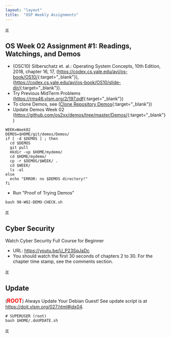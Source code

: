 ```yaml
---
layout: "layout"
title:  "OSP Weekly Assignments"
---
```


[&#x213C;](#idxXXX)<br id="idx000">

## OS Week 02 Assignment #1: Readings, Watchings, and Demos

* (OSC10) Silberschatz et. al.: Operating System Concepts, 10th Edition, 2018,
  chapter 16, 17, (<https://codex.cs.yale.edu/avi/os-book/OS10/>{:target="_blank"}),<br>
  (<https://codex.cs.yale.edu/avi/os-book/OS10/slide-dir/>{:target="_blank"}).
* Try Previous MidTerm Problems (<https://rms46.vlsm.org/2/197.pdf>{:target="_blank"})
* To clone Demos, see ([Clone Repository Demos](W01-05.html#idx003){:target="_blank"})
* Update Demos Week 02 (<https://github.com/os2xx/demos/tree/master/Demos/>{:target="_blank"})

```
WEEK=Week02
DEMOS=$HOME/git/demos/Demos/
if [ -d $DEMOS ] ; then
  cd $DEMOS
  git pull
  mkdir -vp $HOME/mydemo/
  cd $HOME/mydemo/
  cp -r $DEMOS/$WEEK/ .
  cd $WEEK/
  ls -al
else
  echo "ERROR: no $DEMOS directory!"
fi

```

* Run "Proof of Trying Demos"

```
bash 98-W02-DEMO-CHECK.sh

```

[&#x213C;](#idxXXX)<br id="idx001">

## Cyber Security

Watch Cyber Security Full Course for Beginner
* URL: <https://youtu.be/U_P23SqJaDc>
* You should watch the first 30 seconds of chapters 2 to 30. 
  For the chapter time stamp, see the comments section.

[&#x213C;](#idxXXX)<br id="idx002">

## Update

(<span style="color:red; font-weight:bold; font-size:larger;">ROOT</span>)
Always Update Your Debian Guest! See update script is at <br>
<https://doit.vlsm.org/027.html#idx04>.

```
# SUPERUSER (root)
bash $HOME/.doUPDATE.sh

```

[&#x213C;](#)<br id="idxXXX"><br>

